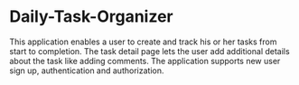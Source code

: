 # Daily-Task-Organizer
This application enables a user to create and track his or her tasks from start to completion. The task detail page lets the user add additional details about the task like adding comments. The application supports new user sign up, authentication and authorization. 
